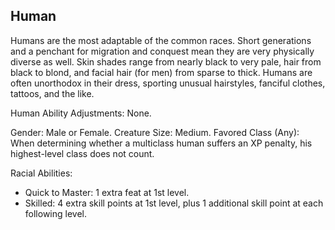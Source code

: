 ## Human

Humans are the most adaptable of the common races. Short generations and a penchant for migration and conquest mean they are very physically diverse as well. Skin shades range from nearly black to very pale, hair from black to blond, and facial hair (for men) from sparse to thick. Humans are often unorthodox in their dress, sporting unusual hairstyles, fanciful clothes, tattoos, and the like.

Human Ability Adjustments:
None.

Gender: Male or Female.
Creature Size: Medium.
Favored Class (Any): When determining whether a multiclass human suffers an XP penalty, his highest-level class does not count.

Racial Abilities:
- Quick to Master: 1 extra feat at 1st level.
- Skilled: 4 extra skill points at 1st level, plus 1 additional skill point at each following level.
